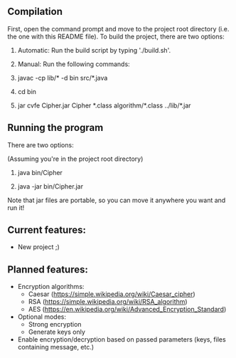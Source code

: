 ## Compilation

First, open the command prompt and move to the project root directory (i.e. the one with this README file).
To build the project, there are two options:

1) Automatic: Run the build script by typing './build.sh'.

2) Manual: Run the following commands:
  1) javac -cp lib/* -d bin src/\*.java
  2) cd bin
  3) jar cvfe Cipher.jar Cipher \*.class algorithm/\*.class ../lib/\*.jar

## Running the program

There are two options:

(Assuming you're in the project root directory)

1) java bin/Cipher

2) java -jar bin/Cipher.jar

Note that jar files are portable, so you can move it anywhere you want and run it!

## Current features:
- New project ;)

## Planned features:
- Encryption algorithms:
  - Caesar (https://simple.wikipedia.org/wiki/Caesar_cipher)
  - RSA (https://simple.wikipedia.org/wiki/RSA_algorithm)
  - AES (https://en.wikipedia.org/wiki/Advanced_Encryption_Standard)
- Optional modes:
  - Strong encryption
  - Generate keys only
- Enable encryption/decryption based on passed parameters (keys, files containing message, etc.)
